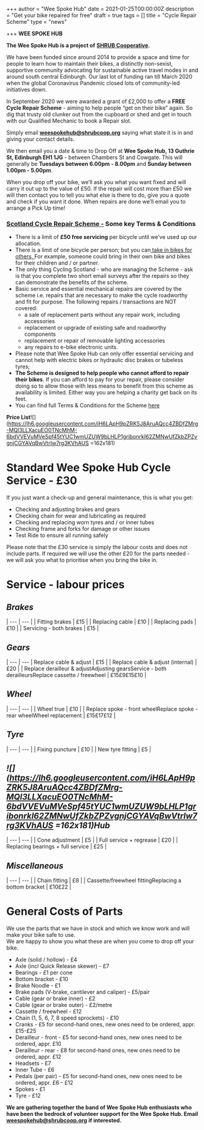 +++
author = "Wee Spoke Hub"
date = 2021-01-25T00:00:00Z
description = "Get your bike repaired for free"
draft = true
tags = []
title = "Cycle Repair Scheme"
type = "news"

+++
**WEE SPOKE HUB**

**The Wee Spoke Hub is a project of** [**SHRUB Cooperative**](https://www.shrubcoop.org/)**.**

We have been funded since around 2014 to provide a space and time for people to learn how to maintain their bikes, a distinctly non-sexist, supportive community advocating for sustainable active travel modes in and around south central Edinburgh. Our last lot of funding ran till March 2020 when the global Coronavirus Pandemic closed lots of community-led initiatives down.

In September 2020 we were awarded a grant of £2,000 to offer a **FREE Cycle Repair Scheme** - aiming to help people “get on their bike” again. So dig that trusty old clunker out from the cupboard or shed and get in touch with our Qualified Mechanic to book a Repair slot.

Simply email [**weespokehub@shrubcoop.org**](mailto:weespokehub@shrubcoop.org.uk) saying what state it is in and giving your contact details.

We then email you a date & time to Drop Off at **Wee Spoke Hub, 13 Guthrie St, Edinburgh EH1 1JG** - between Chambers St and Cowgate. This will generally be **Tuesdays between 6.00pm - 8.00pm** and **Sunday between 1.00pm - 5.00pm**.

When you drop off your bike, we’ll ask you what you want fixed and will carry it out up to the value of £50. If the repair will cost more than £50 we will then contact you to tell you what else is there to do, give you a quote and check if you want it done. When repairs are done we’ll email you to arrange a Pick Up time!

### [**Scotland Cycle Repair Scheme -**](https://www.cyclinguk.org/scotland-cycle-repair-scheme-faqs#faq-What-is-the-Scotland-Cycle-Repair-Scheme?) **Some key Terms & Conditions**

* There is a limit of **£50 free servicing** per bicycle until we’ve used up our allocation.
* There is a limit of one bicycle per person; but you can[ take in bikes for others, ](https://www.cyclinguk.org/scotland-cycle-repair-scheme-faqs#faq-Can-I-take-in-bikes-for-others?)For example, someone could bring in their own bike and bikes for their children and / or partner.
* The only thing Cycling Scotland - who are managing the Scheme - ask is that you complete two short email surveys after the repairs so they can demonstrate the benefits of the scheme.
* Basic service and essential mechanical repairs are covered by the scheme i.e. repairs that are necessary to make the cycle roadworthy and fit for purpose. The following repairs / transactions are NOT covered:
  * a sale of replacement parts without any repair work, including accessories
  * replacement or upgrade of existing safe and roadworthy components
  * replacement or repair of removable lighting accessories
  * any repairs to e-bike electronic units.
* Please note that Wee Spoke Hub can only offer essential servicing and cannot help with electric bikes or hydraulic disc brakes or tubeless tyres;
* **The Scheme is designed to help people who cannot afford to repair their bikes**. If you can afford to pay for your repair, please consider doing so to allow those with less means to benefit from this scheme as availability is limited. Either way you are helping a charity get back on its feet.
* You can find full Terms & Conditions for the Scheme [here](https://www.cyclinguk.org/scotland-cycle-repair-scheme-faqs)

**Price List**![](https://lh6.googleusercontent.com/iH6LApH9pZRK5J8AruAQcc4ZBDfZMrg-MQl3LLXacuEO0TNcMhM-6bdVVEVuMVeSpf45tYUC1wmUZUW9bLHLP1gribonrkI62ZMNwUfZkbZPZvgnjCGYAVqBwVtrIw7rg3KVhAUS =162x181)

# **Standard Wee Spoke Hub Cycle Service - £30**

If you just want a check-up and general maintenance, this is what you get:

* Checking and adjusting brakes and gears
* Checking chain for wear and lubricating as required
* Checking and replacing worn tyres and / or inner tubes
* Checking frame and forks for damage or other issues
* Test Ride to ensure all running safely

Please note that the £30 service is simply the labour costs and does not include parts. If required we will use the other £20 for the parts needed - we will ask you what to prioritise when you bring the bike in.

# **Service - labour prices**

## **_Brakes_**

| --- | --- |
| Fitting brakes | £15 |
| Replacing cable | £10 |
| Replacing pads | £10 |
| Servicing - both brakes | £15 |

## **_Gears_**

| --- | --- |
Replace cable & adjust | £15 |
| Replace cable & adjust (internal) | £20 |
| Replace derailleur & adjustAdjusting gearsService - both derailleursReplace cassette / freewheel | £15£9£15£10 |

## **_Wheel_**

| --- | --- |
| Wheel true | £10 |
| Replace spoke - front wheelReplace spoke - rear wheelWheel replacement | £15£17£12 |

## **_Tyre_**

| --- | --- |
| Fixing puncture | £10 |
| New tyre fitting | £5 |

## **_![](https://lh6.googleusercontent.com/iH6LApH9pZRK5J8AruAQcc4ZBDfZMrg-MQl3LLXacuEO0TNcMhM-6bdVVEVuMVeSpf45tYUC1wmUZUW9bLHLP1gribonrkI62ZMNwUfZkbZPZvgnjCGYAVqBwVtrIw7rg3KVhAUS =162x181)Hub_**

| --- | --- |
| Cone adjustment | £5 |
| Full service + regrease | £20 |
| Replacing bearings + full service | £25 |

## **_Miscellaneous_**

| --- | --- |
| Chain fitting | £8 |
| Cassette/freewheel fittingReplacing a bottom bracket | £10£22 |

# **General Costs of Parts**

We use the parts that we have in stock and which we know work and will make your bike safe to use.   
We are happy to show you what these are when you come to drop off your bike.

* Axle (solid / hollow) - £4
* Axle (incl Quick Release skewer) - £7
* Bearings - £1 per cone
* Bottom bracket - £10
* Brake Noodle - £1
* Brake pads (V-brake, cantilever and caliper) - £5/pair
* Cable (gear or brake inner) - £2
* Cable (gear or brake outer) - £2/metre
* Cassette / freewheel - £12
* Chain (1, 5, 6, 7, 8 speed sprockets) - £10
* Cranks - £5 for second-hand ones, new ones need to be ordered, appr. £15-£25
* Derailleur - front - £5 for second-hand ones, new ones need to be ordered, appr. £10
* Derailleur - rear - £8 for second-hand ones, new ones need to be ordered, appr. £12
* Headsets - £7
* Inner Tube - £6
* Pedals (per pair) - £5 for second-hand ones, new ones need to be ordered, appr. £6 - £12
* Spokes - £1
* Tyre - £12

  
**We are gathering together the band of Wee Spoke Hub enthusiasts who have been the bedrock of volunteer support for the Wee Spoke Hub. Email** [**weespokehub@shrubcoop.org**](mailto:weespokehub@shrubcoop.org) **if interested.**